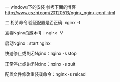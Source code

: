 一 windows下的安装 
 参考下面的博客
 http://www.cszhi.com/20120513/nginx_nginx-conf.html
 
二 相关命令
验证配置是否正确: nginx -t

查看Nginx的版本号：nginx -V

启动Nginx：start nginx

快速停止或关闭Nginx：nginx -s stop

正常停止或关闭Nginx：nginx -s quit

配置文件修改重装载命令：nginx -s reload
